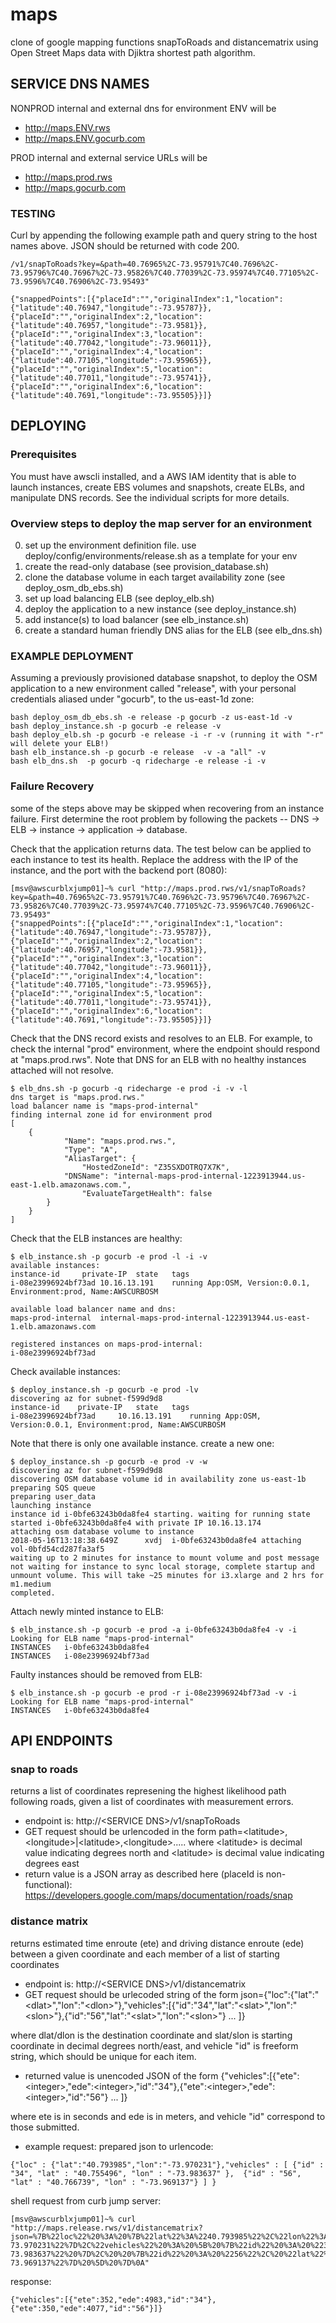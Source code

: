 # maps
clone of google mapping functions snapToRoads and distancematrix using Open Street Maps data with Djiktra shortest path algorithm.

## SERVICE DNS NAMES
NONPROD internal and external dns for environment ENV will be
- http://maps.ENV.rws
- http://maps.ENV.gocurb.com

PROD internal and external service URLs will be
- http://maps.prod.rws
- http://maps.gocurb.com

### TESTING
Curl by appending the following example path and query string to the host names above.  JSON should be returned with code 200.
```shell
/v1/snapToRoads?key=&path=40.76965%2C-73.95791%7C40.7696%2C-73.95796%7C40.76967%2C-73.95826%7C40.77039%2C-73.95974%7C40.77105%2C-73.9596%7C40.76906%2C-73.95493"
```
```shell
{"snappedPoints":[{"placeId":"","originalIndex":1,"location":{"latitude":40.76947,"longitude":-73.95787}},{"placeId":"","originalIndex":2,"location":{"latitude":40.76957,"longitude":-73.9581}},{"placeId":"","originalIndex":3,"location":{"latitude":40.77042,"longitude":-73.96011}},{"placeId":"","originalIndex":4,"location":{"latitude":40.77105,"longitude":-73.95965}},{"placeId":"","originalIndex":5,"location":{"latitude":40.77011,"longitude":-73.95741}},{"placeId":"","originalIndex":6,"location":{"latitude":40.7691,"longitude":-73.95505}}]}
```

## DEPLOYING
### Prerequisites
You must have awscli installed, and a AWS IAM identity that is able to launch instances, create EBS volumes and snapshots, create ELBs, and manipulate DNS records. See the individual scripts for more details.
### Overview steps to deploy the map server for an environment
0. set up the environment definition file.
   use deploy/config/environments/release.sh as a template for your env
1. create the read-only database (see provision_database.sh)
2. clone the database volume in each target availability zone (see deploy_osm_db_ebs.sh)
3. set up load balancing ELB (see deploy_elb.sh)
4. deploy the application to a new instance (see deploy_instance.sh)
5. add instance(s) to load balancer (see elb_instance.sh)
6. create a standard human friendly DNS alias for the ELB (see elb_dns.sh)
### EXAMPLE DEPLOYMENT
Assuming a previously provisioned database snapshot, to deploy the OSM application to a new environment called "release", with your personal credentials aliased under "gocurb", to the us-east-1d zone: 
```shell
bash deploy_osm_db_ebs.sh -e release -p gocurb -z us-east-1d -v
bash deploy_instance.sh -p gocurb -e release -v
bash deploy_elb.sh -p gocurb -e release -i -r -v (running it with "-r" will delete your ELB!)
bash elb_instance.sh -p gocurb -e release  -v -a "all" -v 
bash elb_dns.sh  -p gocurb -q ridecharge -e release -i -v
```
### Failure Recovery
some of the steps above may be skipped when recovering from an instance failure.  First determine the root problem by following the packets -- DNS -> ELB -> instance -> application -> database.

Check that the application returns data.  The test below can be applied to each instance to test its health.  Replace the address with the IP of the instance, and the port with the backend port (8080):
```shell
[msv@awscurblxjump01]~% curl "http://maps.prod.rws/v1/snapToRoads?key=&path=40.76965%2C-73.95791%7C40.7696%2C-73.95796%7C40.76967%2C-73.95826%7C40.77039%2C-73.95974%7C40.77105%2C-73.9596%7C40.76906%2C-73.95493"
{"snappedPoints":[{"placeId":"","originalIndex":1,"location":{"latitude":40.76947,"longitude":-73.95787}},{"placeId":"","originalIndex":2,"location":{"latitude":40.76957,"longitude":-73.9581}},{"placeId":"","originalIndex":3,"location":{"latitude":40.77042,"longitude":-73.96011}},{"placeId":"","originalIndex":4,"location":{"latitude":40.77105,"longitude":-73.95965}},{"placeId":"","originalIndex":5,"location":{"latitude":40.77011,"longitude":-73.95741}},{"placeId":"","originalIndex":6,"location":{"latitude":40.7691,"longitude":-73.95505}}]}
```

Check that the DNS record exists and resolves to an ELB. For example, to check the internal "prod" environment, where the endpoint should respond at "maps.prod.rws". Note that DNS for an ELB with no healthy instances attached will not resolve.  
```shell
$ elb_dns.sh -p gocurb -q ridecharge -e prod -i -v -l
dns target is "maps.prod.rws."
load balancer name is "maps-prod-internal"
finding internal zone id for environment prod
[
    {
            "Name": "maps.prod.rws.",
            "Type": "A",
            "AliasTarget": {
                "HostedZoneId": "Z35SXDOTRQ7X7K",
            "DNSName": "internal-maps-prod-internal-1223913944.us-east-1.elb.amazonaws.com.",
                "EvaluateTargetHealth": false
        }
    }
]
```

Check that the ELB instances are healthy:
```shell
$ elb_instance.sh -p gocurb -e prod -l -i -v
available instances:
instance-id		private-IP	state	tags
i-08e23996924bf73ad	10.16.13.191	running	App:OSM, Version:0.0.1, Environment:prod, Name:AWSCURBOSM

available load balancer name and dns:
maps-prod-internal	internal-maps-prod-internal-1223913944.us-east-1.elb.amazonaws.com

registered instances on maps-prod-internal:
i-08e23996924bf73ad
```

Check available instances:
```shell
$ deploy_instance.sh -p gocurb -e prod -lv
discovering az for subnet-f599d9d8
instance-id    private-IP	state	tags
i-08e23996924bf73ad		10.16.13.191	running	App:OSM, Version:0.0.1, Environment:prod, Name:AWSCURBOSM
```

Note that there is only one available instance.  create a new one:
```shell
$ deploy_instance.sh -p gocurb -e prod -v -w
discovering az for subnet-f599d9d8
discovering OSM database volume id in availability zone us-east-1b
preparing SQS queue
preparing user_data
launching instance
instance id i-0bfe63243b0da8fe4 starting. waiting for running state
started i-0bfe63243b0da8fe4 with private IP 10.16.13.174
attaching osm database volume to instance
2018-05-16T13:18:38.649Z      xvdj	i-0bfe63243b0da8fe4	attaching	vol-0bfd54cd287fa3af5
waiting up to 2 minutes for instance to mount volume and post message
not waiting for instance to sync local storage, complete startup and unmount volume. This will take ~25 minutes for i3.xlarge and 2 hrs for m1.medium
completed.
```

Attach newly minted instance to ELB:
```shell
$ elb_instance.sh -p gocurb -e prod -a i-0bfe63243b0da8fe4 -v -i
Looking for ELB name "maps-prod-internal"
INSTANCES   i-0bfe63243b0da8fe4
INSTANCES   i-08e23996924bf73ad
```

Faulty instances should be removed from ELB:
```shell
$ elb_instance.sh -p gocurb -e prod -r i-08e23996924bf73ad -v -i
Looking for ELB name "maps-prod-internal"
INSTANCES   i-0bfe63243b0da8fe4
```

## API ENDPOINTS 
### snap to roads 

returns a list of coordinates represening the highest likelihood path following roads, given a list of coordinates with measurement errors. 
- endpoint is: http://\<SERVICE DNS\>/v1/snapToRoads
- GET request should be urlencoded in the form path=\<latitude\>,\<longitude\>|\<latitude\>,\<longitude\>.....
where \<latitude\> is decimal value indicating degrees north and \<latitude\> is decimal value indicating degrees east
- return value is a JSON array as described here (placeId is non-functional): https://developers.google.com/maps/documentation/roads/snap

### distance matrix
returns estimated time enroute (ete) and driving distance enroute (ede) between a given coordinate and each member of a list of starting coordinates
- endpoint is: http://\<SERVICE DNS\>/v1/distancematrix
- GET request should be urlecoded string of the form json={"loc":{"lat":"\<dlat\>","lon":"\<dlon\>"},"vehicles":[{"id":"34","lat":"\<slat\>","lon":"\<slon\>"},{"id":"56","lat":"\<slat\>","lon":"\<slon\>"} ... ]}

where dlat/dlon is the destination coordinate and slat/slon is starting coordinate in decimal degrees north/east, and vehicle "id" is freeform string, which should be unique for each item. 
- returned value is unencoded JSON of the form {"vehicles":[{"ete":\<integer\>,"ede":\<integer\>,"id":"34"},{"ete":\<integer\>,"ede":\<integer\>,"id":"56"} ... ]}

where ete is in seconds and ede is in meters, and vehicle "id" correspond to those submitted.

- example request: 
prepared json to urlencode:
```
{"loc" : {"lat":"40.793985","lon":"-73.970231"},"vehicles" : [ {"id" : "34", "lat" : "40.755496", "lon" : "-73.983637" },  {"id" : "56", "lat" : "40.766739", "lon" : "-73.969137"} ] }
```
shell request from curb jump server:
```
[msv@awscurblxjump01]~% curl "http://maps.release.rws/v1/distancematrix?json=%7B%22loc%22%20%3A%20%7B%22lat%22%3A%2240.793985%22%2C%22lon%22%3A%22-73.970231%22%7D%2C%22vehicles%22%20%3A%20%5B%20%7B%22id%22%20%3A%20%2234%22%2C%20%22lat%22%20%3A%20%2240.755496%22%2C%20%22lon%22%20%3A%20%22-73.983637%22%20%7D%2C%20%20%7B%22id%22%20%3A%20%2256%22%2C%20%22lat%22%20%3A%20%2240.766739%22%2C%20%22lon%22%20%3A%20%22-73.969137%22%7D%20%5D%20%7D%0A"
```
response:
```
{"vehicles":[{"ete":352,"ede":4983,"id":"34"},{"ete":350,"ede":4077,"id":"56"}]}
```

